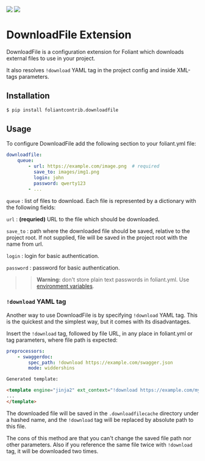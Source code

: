 [![](https://img.shields.io/pypi/v/foliantcontrib.downloadfile.svg)](https://pypi.org/project/foliantcontrib.downloadfile/)  [![](https://img.shields.io/github/v/tag/foliant-docs/foliantcontrib.downloadfile.svg?label=GitHub)](https://github.com/foliant-docs/foliantcontrib.downloadfile)

# DownloadFile Extension

DownloadFile is a configuration extension for Foliant which downloads external files to use in your project.

It also resolves `!download` YAML tag in the project config and inside XML-tags parameters.

## Installation

```bash
$ pip install foliantcontrib.downloadfile
```

## Usage

To configure DownloadFile add the following section to your foliant.yml file:

```yaml
downloadfile:
    queue:
        - url: https://example.com/image.png  # required
          save_to: images/img1.png
          login: john
          password: qwerty123
        - ...
```

`queue`
:   list of files to download. Each file is represented by a dictionary with the following fields:

`url`
:   **(requried)** URL to the file which should be downloaded.

`save_to`
:   path where the downloaded file should be saved, relative to the project root. If not supplied, file will be saved in the project root with the name from url.

`login`
:   login for basic authentication.

`password`
:   password for basic authentication.

>> **Warning:** don't store plain text passwords in foliant.yml. Use [environment variables](https://foliant-docs.github.io/docs/config/#env).


### `!download` YAML tag

Another way to use DownloadFile is by specifying `!download` YAML tag. This is the quickest and the simplest way, but it comes with its disadvantages.

Insert the `!download` tag, followed by file URL, in any place in foliant.yml or tag parameters, where file path is expected:

```yaml
preprocessors:
    - swaggerdoc:
        spec_path: !download https://example.com/swagger.json
        mode: widdershins
```

```html
Generated template:

<template engine="jinja2" ext_context="!download https://example.com/mycontext.yml">
...
</template>
```

The downloaded file will be saved in the `.downloadfilecache` directory under a hashed name, and the `!download` tag will be replaced by absolute path to this file.

The cons of this method are that you can't change the saved file path nor other parameters. Also if you reference the same file twice with `!download` tag, it will be downloaded two times.
